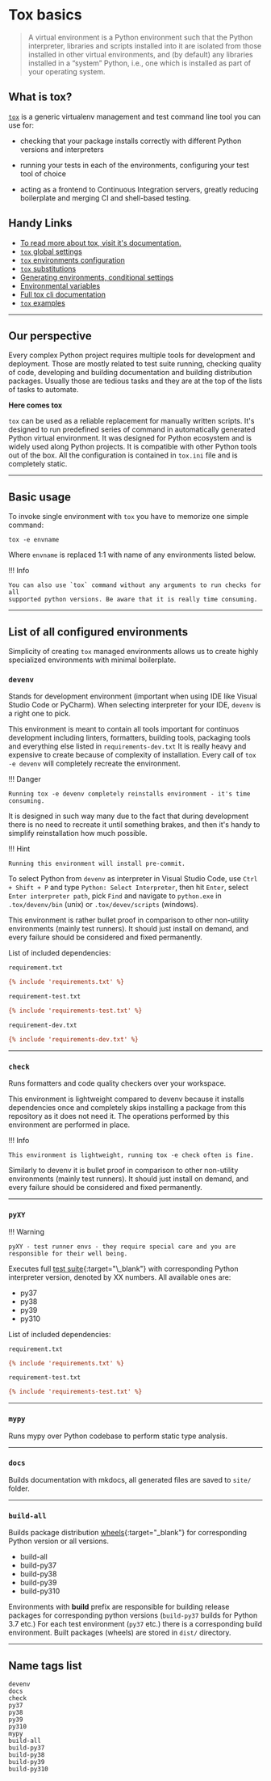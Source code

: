 # Tox basics

> A virtual environment is a Python environment such that the Python
> interpreter, libraries and scripts installed into it are isolated from those
> installed in other virtual environments, and (by default) any libraries
> installed in a “system” Python, i.e., one which is installed as part of your
> operating system.

## What is tox?

[`tox`](https://tox.wiki/en/latest/index.html) is a generic virtualenv
management and test command line tool you can use for:

- checking that your package installs correctly with different Python versions
  and interpreters

- running your tests in each of the environments, configuring your test tool of
  choice

- acting as a frontend to Continuous Integration servers, greatly reducing
  boilerplate and merging CI and shell-based testing.

## Handy Links

- [To read more about tox, visit it's documentation.](https://tox.wiki/en/latest/index.html)
- [`tox` global settings](https://tox.wiki/en/latest/config.html#tox-global-settings)
- [`tox` environments configuration](https://tox.wiki/en/latest/config.html#tox-environments)
- [`tox` substitutions](https://tox.wiki/en/latest/config.html#substitutions)
- [Generating environments, conditional settings](https://tox.wiki/en/latest/config.html#generating-environments-conditional-settings)
- [Environmental variables](https://tox.wiki/en/latest/config.html#environment-variables)
- [Full tox cli documentation](https://tox.wiki/en/latest/config.html#cli)
- [`tox` examples](https://tox.wiki/en/latest/examples.html)

---

## Our perspective

Every complex Python project requires multiple tools for development and
deployment. Those are mostly related to test suite running, checking quality of
code, developing and building documentation and building distribution packages.
Usually those are tedious tasks and they are at the top of the lists of tasks
to automate.

**Here comes tox**

`tox` can be used as a reliable replacement for manually written scripts. It's
designed to run predefined series of command in automatically generated Python
virtual environment. It was designed for Python ecosystem and is widely used
along Python projects. It is compatible with other Python tools out of the box.
All the configuration is contained in `tox.ini` file and is completely static.

---

## Basic usage

To invoke single environment with `tox` you have to memorize one simple
command:

```shell
tox -e envname
```

Where `envname` is replaced 1:1 with name of any environments listed below.

!!! Info

    You can also use `tox` command without any arguments to run checks for all
    supported python versions. Be aware that it is really time consuming.

---

## List of all configured environments

Simplicity of creating `tox` managed environments allows us to create highly
specialized environments with minimal boilerplate.

### `devenv`

Stands for development environment (important when using IDE like Visual Studio
Code or PyCharm). When selecting interpreter for your IDE, `devenv` is a right
one to pick.

This environment is meant to contain all tools important for continuos
development including linters, formatters, building tools, packaging tools and
everything else listed in `requirements-dev.txt` It is really heavy and
expensive to create because of complexity of installation. Every call of
`tox -e devenv` will completely recreate the environment.

!!! Danger

    Running tox -e devenv completely reinstalls environment - it's time consuming.

It is designed in such way many due to the fact that during development there
is no need to recreate it until something brakes, and then it's handy to
simplify reinstallation how much possible.

!!! Hint

    Running this environment will install pre-commit.

To select Python from `devenv` as interpreter in Visual Studio Code, use
`Ctrl + Shift + P` and type `Python: Select Interpreter`, then hit `Enter`,
select `Enter interpreter path`, pick `Find` and navigate to `python.exe` in
`.tox/devenv/bin` (unix) or `.tox/devev/scripts` (windows).

This environment is rather bullet proof in comparison to other non-utility
environments (mainly test runners). It should just install on demand, and every
failure should be considered and fixed permanently.

List of included dependencies:

`requirement.txt`

```ini
{% include 'requirements.txt' %}
```

`requirement-test.txt`

```ini
{% include 'requirements-test.txt' %}
```

`requirement-dev.txt`

```ini
{% include 'requirements-dev.txt' %}
```

---

### `check`

Runs formatters and code quality checkers over your workspace.

This environment is lightweight compared to devenv because it installs
dependencies once and completely skips installing a package from this
repository as it does not need it. The operations performed by this environment
are performed in place.

!!! Info

    This environment is lightweight, running tox -e check often is fine.

Similarly to devenv it is bullet proof in comparison to other non-utility
environments (mainly test runners). It should just install on demand, and every
failure should be considered and fixed permanently.

---

### `pyXY`

!!! Warning

    pyXY - test runner envs - they require special care and you are responsible for their well being.

Executes full
[test suite](https://en.wikipedia.org/wiki/Test_suite#:~:text=In%20software%20development%2C%20a%20test,some%20specified%20set%20of%20behaviours.){:target="\_blank"}
with corresponding Python interpreter version, denoted by XX numbers. All
available ones are:

- py37
- py38
- py39
- py310

List of included dependencies:

`requirement.txt`

```ini
{% include 'requirements.txt' %}
```

`requirement-test.txt`

```ini
{% include 'requirements-test.txt' %}
```

---

### `mypy`

Runs mypy over Python codebase to perform static type analysis.

---

### `docs`

Builds documentation with mkdocs, all generated files are saved to `site/`
folder.

---

### `build-all`

Builds package distribution
[wheels](https://realpython.com/python-wheels/#what-is-a-python-wheel){:target="\_blank"}
for corresponding Python version or all versions.

- build-all
- build-py37
- build-py38
- build-py39
- build-py310

Environments with **build** prefix are responsible for building release
packages for corresponding python versions (`build-py37` builds for Python 3.7
etc.) For each test environment (`py37` etc.) there is a corresponding build
environment. Built packages (wheels) are stored in `dist/` directory.

---

## Name tags list

```
devenv
docs
check
py37
py38
py39
py310
mypy
build-all
build-py37
build-py38
build-py39
build-py310
```
